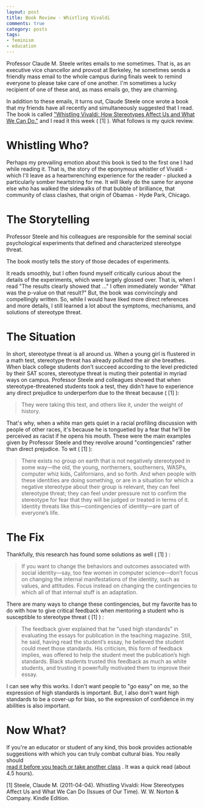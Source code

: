 ```yaml
---
layout: post
title: Book Review - Whistling Vivaldi
comments: true
category: posts
tags:
- feminism
- education
---
```


Professor Claude M. Steele writes emails to me sometimes. That is, as an 
executive vice chancellor and provost at Berkeley, he sometimes sends a 
friendly mass email to the whole campus during finals week to remind everyone 
to please take care of one another.  I'm sometimes a lucky recipient of one of 
these and, as mass emails go, they are charming. 

In addition to these emails, it turns out, Claude Steele once wrote a book that 
my friends have all recently and simultaneously suggested that I read.  The 
book is called ["Whistling Vivaldi: How Stereotypes Affect Us and What We Can 
Do,"](http://www.amazon.com/Whistling-Vivaldi-Stereotypes-Affect-Issues/dp/0393339726 
"Whistling Vivaldi")  and I read it this week ( [1] ). What follows is my quick 
review.

# Whistling Who?

Perhaps my prevailing emotion about this book is tied to the first one I had 
while reading it. That is, the story of the eponymous whistler of Vivaldi - which I'll leave 
as a heartwrenching experience for the reader - plucked a particularly somber heartstring for 
me. It will likely do the same for anyone else who has walked the sidewalks of that 
bubble of brilliance, that community of class clashes, that origin of Obamas - 
Hyde Park, Chicago.  

# The Storytelling

Professor Steele and his colleagues are responsible for the seminal social 
psychological experiments that defined and characterized stereotype threat.  

The book mostly tells the story of those decades of experiments. 

It reads smoothly, but I often found myself critically curious about the 
details of the experiments, which were largely glossed over. That is, when I 
read "The results clearly showed that ..." I often immediately wonder "What was 
the p-value on that result?" But, the book was convincingly and compellingly 
written. So, while I would have liked more direct references and more details, 
I still learned a lot about the symptoms, mechanisms, and solutions of 
stereotype threat. 

# The Situation

In short, stereotype threat is all around us. When a young girl is flustered in a math test, stereotype threat has already polluted the air she breathes. When black college students don't succeed according to the level predicted by their SAT scores, 
stereotype threat is muting their potential in myriad ways on campus. Professor 
Steele and colleagues showed that when stereotype-threatened students took a 
test, they didn't have to experience any direct prejudice to underperfom due to 
the threat because ( [1] ):

> They were taking this test, and others like it, under the weight of history.

That's why, when a white man gets quiet in a racial profiling discussion with people of other 
races, it's because he is tonguetied by a fear that he'll be perceived as racist 
if he opens his mouth.  These were the main examples given by Professor Steele 
and they revolve around "contingencies" rather than direct prejudice. To wit 
( [1] ):

> There exists no group on earth that is not negatively stereotyped in some 
> way—the old, the young, northerners, southerners, WASPs, computer whiz kids, 
> Californians, and so forth. And when people with these identities are doing 
> something, or are in a situation for which a negative stereotype about their 
> group is relevant, they can feel stereotype threat; they can feel under 
> pressure not to confirm the stereotype for fear that they will be judged or 
> treated in terms of it. Identity threats like this—contingencies of 
> identity—are part of everyone’s life.

# The Fix

Thankfully, this research has found some solutions as well ( [1] ) :

> If you want to change the behaviors and outcomes associated with social 
> identity—say, too few women in computer science—don’t focus on changing the 
> internal manifestations of the identity, such as values, and attitudes. Focus 
> instead on changing the contingencies to which all of that internal stuff is an 
> adaptation.

There are many ways to change these contingencies, but my favorite has to do 
with how to give critical feedback when mentoring a student who is susceptible to 
stereotype threat ( [1] ) :

> The feedback giver explained that he “used high standards” in evaluating the 
> essays for publication in the teaching magazine. Still, he said, having read 
> the student’s essay, he believed the student could meet those standards. His 
> criticism, this form of feedback implies, was offered to help the student 
> meet the publication’s high standards. Black students trusted this feedback 
> as much as white students, and trusting it powerfully motivated them to 
> improve their essay.

I can see why this works. I don't want people to "go easy" on me, so the 
expression of high standards is important. But, I also don't want high 
standards to be a cover-up for bias, so the expression of confidence in my 
abilities is also important.

# Now What?

If you're an educator or student of any kind, this book provides actionable 
suggestions with which you can truly combat cultural bias. You really should  
[read it before you teach or take another 
class](http://www.amazon.com/Whistling-Vivaldi-Stereotypes-Affect-Issues/dp/0393339726 
"Whistling Vivaldi") . It was a quick read (about 4.5 hours). 


[1] Steele, Claude M. (2011-04-04). Whistling Vivaldi: How Stereotypes Affect Us 
and What We Can Do (Issues of Our Time). W. W.  Norton & Company. Kindle Edition. 
